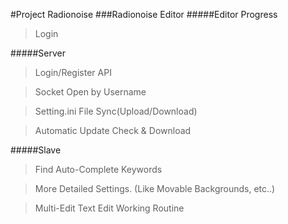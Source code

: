 #Project Radionoise
###Radionoise Editor
#####Editor Progress
>Login

#####Server

>Login/Register API

>Socket Open by Username

>Setting.ini File Sync(Upload/Download)

>Automatic Update Check & Download

#####Slave

>Find Auto-Complete Keywords

>More Detailed Settings. (Like Movable Backgrounds, etc..)

>Multi-Edit Text Edit Working Routine
